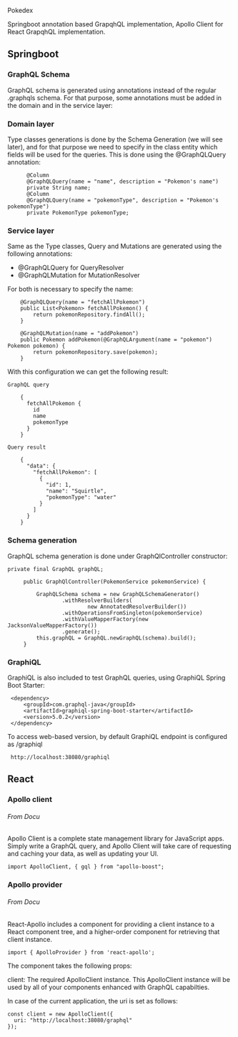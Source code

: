 Pokedex

Springboot annotation based GrapqhQL implementation, Apollo Client for React GrapqhQL implementation.

## Springboot

### GraphQL Schema
GraphQL schema is generated using annotations instead of the regular .graphqls schema. For that purpose, some annotations must be added in the domain and in the service layer:

### Domain layer
Type classes generations is done by the Schema Generation (we will see later), and for that purpose we need to specify in the class entity which fields will be used for the queries. This is done using the @GraphQLQuery annotation:


```
      @Column
      @GraphQLQuery(name = "name", description = "Pokemon's name")
      private String name;
      @Column
      @GraphQLQuery(name = "pokemonType", description = "Pokemon's pokemonType")
      private PokemonType pokemonType;
```
    
### Service layer
Same as the Type classes, Query and Mutations are generated using the following annotations:

  -  @GraphQLQuery for QueryResolver
  -  @GraphQLMutation for MutationResolver
  
For both is necessary to specify the name:

```
    @GraphQLQuery(name = "fetchAllPokemon")
    public List<Pokemon> fetchAllPokemon() {
        return pokemonRepository.findAll();
    }

    @GraphQLMutation(name = "addPokemon")
    public Pokemon addPokemon(@GraphQLArgument(name = "pokemon") Pokemon pokemon) {
        return pokemonRepository.save(pokemon);
    }
```

With this configuration we can get the following result:


```
GraphQL query

    {
      fetchAllPokemon {
        id
        name
        pokemonType
      }
    }
```

```
Query result

    {
      "data": {
        "fetchAllPokemon": [
          {
            "id": 1,
            "name": "Squirtle",
            "pokemonType": "water"
          }
        ]
      }
    }
```
### Schema generation
 GraphQL schema generation is done under GraphQlController constructor:
 
 ```
 private final GraphQL graphQL;
  
      public GraphQlController(PokemonService pokemonService) {
  
          GraphQLSchema schema = new GraphQLSchemaGenerator()
                  .withResolverBuilders(
                          new AnnotatedResolverBuilder())
                  .withOperationsFromSingleton(pokemonService)
                  .withValueMapperFactory(new JacksonValueMapperFactory())
                  .generate();
          this.graphQL = GraphQL.newGraphQL(schema).build();
      }
 ```

### GraphiQL

GraphiQL is also included to test GraphQL queries, using GraphiQL Spring Boot Starter:

```
 <dependency>
     <groupId>com.graphql-java</groupId>
     <artifactId>graphiql-spring-boot-starter</artifactId>
     <version>5.0.2</version>
 </dependency>
 ```

To access web-based version, by default GraphiQL endpoint is configured as /graphiql

```
 http://localhost:38080/graphiql
 ```

## React
### Apollo client
###### From Docu
Apollo Client is a complete state management library for JavaScript apps. Simply write a GraphQL query, and Apollo Client will take care of requesting and caching your data, as well as updating your UI.
```
import ApolloClient, { gql } from "apollo-boost";
```

### Apollo provider
###### From Docu
React-Apollo includes a component for providing a client instance to a React component tree, and a higher-order component for retrieving that client instance.

```
import { ApolloProvider } from 'react-apollo';
```

The <ApolloProvider/> component takes the following props:

client: The required ApolloClient instance. This ApolloClient instance will be used by all of your components enhanced with GraphQL capabilties.

In case of the current application, the uri is set as follows:
```
const client = new ApolloClient({
  uri: "http://localhost:38080/graphql"
});
```

